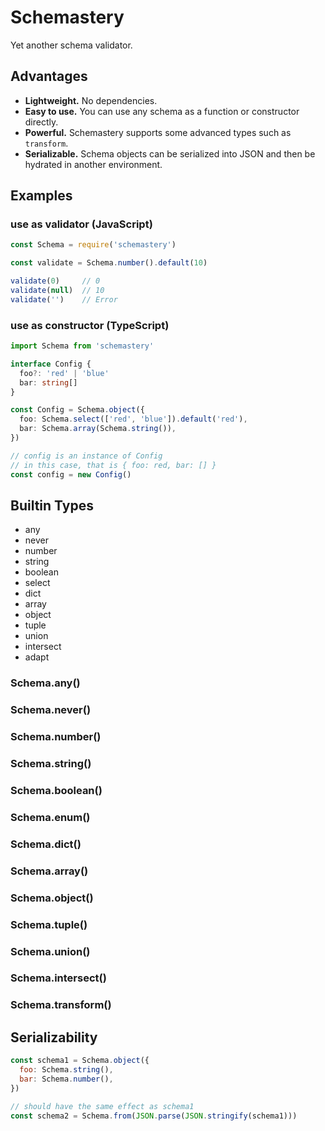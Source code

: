# Schemastery
 
Yet another schema validator.

## Advantages

- **Lightweight.** No dependencies.
- **Easy to use.** You can use any schema as a function or constructor directly.
- **Powerful.** Schemastery supports some advanced types such as `transform`.
- **Serializable.** Schema objects can be serialized into JSON and then be hydrated in another environment.

## Examples

### use as validator (JavaScript)

```js
const Schema = require('schemastery')

const validate = Schema.number().default(10)

validate(0)     // 0
validate(null)  // 10
validate('')    // Error
```

### use as constructor (TypeScript)

```ts
import Schema from 'schemastery'

interface Config {
  foo?: 'red' | 'blue'
  bar: string[]
}

const Config = Schema.object({
  foo: Schema.select(['red', 'blue']).default('red'),
  bar: Schema.array(Schema.string()),
})

// config is an instance of Config
// in this case, that is { foo: red, bar: [] }
const config = new Config()
```

## Builtin Types

- any
- never
- number
- string
- boolean
- select
- dict
- array
- object
- tuple
- union
- intersect
- adapt

### Schema.any()

### Schema.never()

### Schema.number()

### Schema.string()

### Schema.boolean()

### Schema.enum()

### Schema.dict()

### Schema.array()

### Schema.object()

### Schema.tuple()

### Schema.union()

### Schema.intersect()

### Schema.transform()

## Serializability

```js
const schema1 = Schema.object({
  foo: Schema.string(),
  bar: Schema.number(),
})

// should have the same effect as schema1
const schema2 = Schema.from(JSON.parse(JSON.stringify(schema1)))
```
